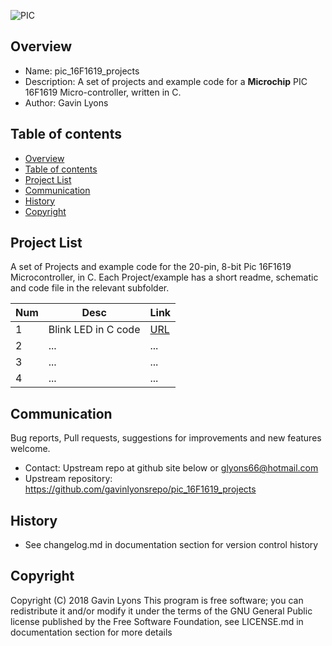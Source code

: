 
 
![PIC](https://github.com/gavinlyonsrepo/pic_16F1619_projects/blob/master/images/pic16f1619.jpg)

Overview
--------------------------------------------
* Name: pic_16F1619_projects
* Description: A set of projects and example code for a **Microchip** 
 PIC 16F1619 Micro-controller,
written in C.
* Author: Gavin Lyons 

Table of contents
---------------------------

  * [Overview](#overview)
  * [Table of contents](#table-of-contents)
  * [Project List](#project-list)
  * [Communication](#communication)
  * [History](#history)
  * [Copyright](#copyright)


Project List
-----------------------------------------
A set of Projects and example code for the 20-pin, 8-bit Pic 16F1619 Microcontroller,
in C.
Each Project/example has a short readme, schematic and code file
in the relevant subfolder.


| Num | Desc | Link |
| --- | --- | --- |
| 1  | Blink LED in C code  | [URL](projects/blink_led_c) |
| 2  | ... | ... |
| 3  | ... | ... |
| 4  | ... | ... |


Communication
-----------

Bug reports, Pull requests, suggestions for improvements
and new features welcome.
* Contact: Upstream repo at github site below or glyons66@hotmail.com
* Upstream repository: https://github.com/gavinlyonsrepo/pic_16F1619_projects

History
------------------

* See changelog.md in documentation section for version control history


Copyright
---------
Copyright (C) 2018 Gavin Lyons 
This program is free software; you can redistribute it and/or modify
it under the terms of the GNU General Public license published by
the Free Software Foundation, see LICENSE.md in documentation section 
for more details
